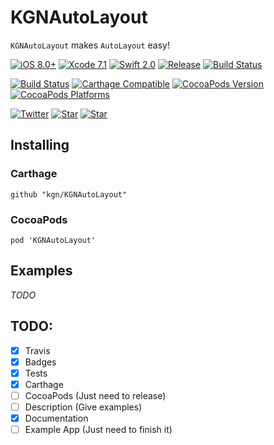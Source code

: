 # KGNAutoLayout

`KGNAutoLayout` makes `AutoLayout` easy!

[![iOS 8.0+](http://img.shields.io/badge/iOS-8.0%2B-blue.svg)]()
[![Xcode 7.1](http://img.shields.io/badge/Xcode-7.1-blue.svg)]()
[![Swift 2.0](http://img.shields.io/badge/Swift-2.0-blue.svg)]()
[![Release](https://img.shields.io/github/release/kgn/KGNAutoLayout.svg)](/releases)
[![Build Status](http://img.shields.io/badge/License-MIT-lightgrey.svg)](/LICENSE)

[![Build Status](https://travis-ci.org/kgn/KGNAutoLayout.svg)](https://travis-ci.org/kgn/KGNAutoLayout)
[![Carthage Compatible](https://img.shields.io/badge/Carthage-Compatible-4BC51D.svg)](https://github.com/Carthage/Carthage)
[![CocoaPods Version](https://img.shields.io/cocoapods/v/KGNAutoLayout.svg)](https://cocoapods.org/pods/KGNAutoLayout)
[![CocoaPods Platforms](https://img.shields.io/cocoapods/p/KGNAutoLayout.svg)](https://cocoapods.org/pods/KGNAutoLayout)

[![Twitter](https://img.shields.io/badge/Twitter-@iamkgn-55ACEE.svg)](http://twitter.com/iamkgn)
[![Star](https://img.shields.io/github/followers/kgn.svg?style=social&label=Follow%20%40kgn)](https://github.com/kgn)
[![Star](https://img.shields.io/github/stars/kgn/KGNAutoLayout.svg?style=social&label=Star)](https://github.com/kgn/KGNAutoLayout)

## Installing

### Carthage
```
github "kgn/KGNAutoLayout"
```

### CocoaPods
```
pod 'KGNAutoLayout'
```

## Examples

*TODO*

## TODO:
- [X] Travis
- [X] Badges
- [X] Tests
- [X] Carthage
- [ ] CocoaPods (Just need to release)
- [ ] Description (Give examples)
- [X] Documentation
- [ ] Example App (Just need to finish it)
